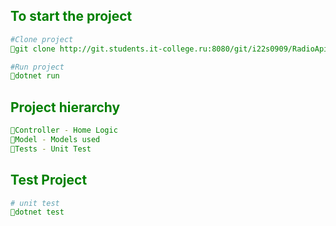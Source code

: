 <span style="color: green">


## To start the project
```bash
#Clone project
💎git clone http://git.students.it-college.ru:8080/git/i22s0909/RadioApi.git

#Run project
💎dotnet run
```

## Project hierarchy
```bash
💎Controller - Home Logic 
💎Model - Models used
💎Tests - Unit Test
```

## Test Project
```bash
# unit test
💎dotnet test
```

</span>
